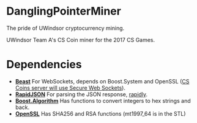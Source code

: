 # DanglingPointerMiner
The pride of UWindsor cryptocurrency mining.

UWindsor Team A's CS Coin miner for the 2017 CS Games.

# Dependencies
* **[Beast](https://github.com/vinniefalco/Beast)** For WebSockets, depends on Boost.System and OpenSSL ([CS Coins server will use Secure Web Sockets](https://github.com/csgames/cscoins/issues/6)).
* **[RapidJSON](https://github.com/miloyip/rapidjson)** For parsing the JSON response, [rapidly](https://github.com/miloyip/nativejson-benchmark#parsing-time).
* **[Boost.Algorithm](https://github.com/boostorg/algorithm)** Has functions to convert integers to hex strings and back.
* **[OpenSSL](https://github.com/openssl/openssl)** Has SHA256 and RSA functions (mt1997_64 is in the STL)


